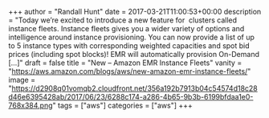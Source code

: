 +++
author = "Randall Hunt"
date = 2017-03-21T11:00:53+00:00
description = "Today we’re excited to introduce a new feature for  clusters called instance fleets. Instance fleets gives you a wider variety of options and intelligence around instance provisioning. You can now provide a list of up to 5 instance types with corresponding weighted capacities and spot bid prices (including spot blocks)! EMR will automatically provision On-Demand […]"
draft = false
title = "New – Amazon EMR Instance Fleets"
vanity = "https://aws.amazon.com/blogs/aws/new-amazon-emr-instance-fleets/"
image = "https://d2908q01vomqb2.cloudfront.net/356a192b7913b04c54574d18c28d46e6395428ab/2017/06/23/6288c174-a286-4b65-9b3b-6199bfdaa1e0-768x384.png"
tags = ["aws"]
categories = ["aws"]
+++
